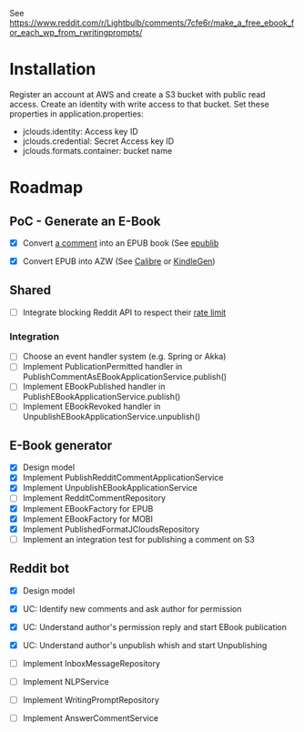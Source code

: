 See https://www.reddit.com/r/Lightbulb/comments/7cfe6r/make_a_free_ebook_for_each_wp_from_rwritingprompts/

# Installation

Register an account at AWS and create a S3 bucket with public read access. Create an identity with write access
to that bucket. Set these properties in application.properties:

- jclouds.identity: Access key ID
- jclouds.credential: Secret Access key ID
- jclouds.formats.container: bucket name


# Roadmap

## PoC - Generate an E-Book

- [x] Convert [a comment](https://www.reddit.com/r/WritingPrompts/comments/7cev3m/wp_seeing_success_with_the_purchase_of_marvel_and/dppezxn/) into an EPUB book (See 
[epublib](http://search.maven.org/#search%7Cga%7C1%7Cepublib)
- [x] Convert EPUB into AZW (See [Calibre](https://www.calibre-ebook.com/) or [KindleGen](https://www.amazon.com/gp/feature.html?docId=1000234621))


## Shared

- [ ] Integrate blocking Reddit API to respect their [rate limit](https://github.com/reddit/reddit/wiki/API#rules)

### Integration

- [ ] Choose an event handler system (e.g. Spring or Akka)
- [ ] Implement PublicationPermitted handler in PublishCommentAsEBookApplicationService.publish()
- [ ] Implement EBookPublished handler in PublishEBookApplicationService.publish()
- [ ] Implement EBookRevoked handler in UnpublishEBookApplicationService.unpublish()

## E-Book generator

- [x] Design model
- [x] Implement PublishRedditCommentApplicationService
- [x] Implement UnpublishEBookApplicationService
- [ ] Implement RedditCommentRepository
- [x] Implement EBookFactory for EPUB
- [x] Implement EBookFactory for MOBI
- [x] Implement PublishedFormatJCloudsRepository
- [ ] Implement an integration test for publishing a comment on S3

## Reddit bot

- [x] Design model
- [x] UC: Identify new comments and ask author for permission
- [x] UC: Understand author's permission reply and start EBook publication
- [x] UC: Understand author's unpublish whish and start Unpublishing
- [ ] Implement InboxMessageRepository
- [ ] Implement NLPService
- [ ] Implement WritingPromptRepository
- [ ] Implement AnswerCommentService

